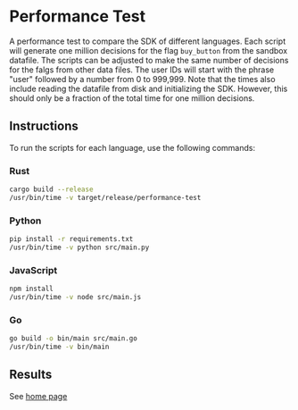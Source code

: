
# Performance Test

A performance test to compare the SDK of different languages.
Each script will generate one million decisions for the flag `buy_button` from the sandbox datafile. The scripts can be adjusted to make the same number of decisions for the falgs from other data files.
The user IDs will start with the phrase "user" followed by a number from 0 to 999,999.
Note that the times also include reading the datafile from disk and initializing the SDK. However, this should only be a fraction of the total time for one million decisions.

## Instructions

To run the scripts for each language, use the following commands:

### Rust
```sh
cargo build --release
/usr/bin/time -v target/release/performance-test
```

### Python
```sh
pip install -r requirements.txt
/usr/bin/time -v python src/main.py
```

### JavaScript
```sh
npm install
/usr/bin/time -v node src/main.js
```

### Go
```sh
go build -o bin/main src/main.go
/usr/bin/time -v bin/main
```

## Results

See [home page](/../../)